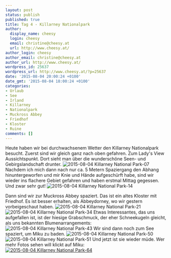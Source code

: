 ```yaml
---
layout: post
status: publish
published: true
title: Tag 4 - Killarney Nationalpark
author:
  display_name: cheesy
  login: cheesy
  email: christine@cheesy.at
  url: http://www.cheesy.at/
author_login: cheesy
author_email: christine@cheesy.at
author_url: http://www.cheesy.at/
wordpress_id: 25637
wordpress_url: http://www.cheesy.at/?p=25637
date: '2015-08-04 20:00:24 +0100'
date_gmt: '2015-08-04 18:00:24 +0100'
categories:
- Urlaub
- See
- Irland
- Killarney
- Nationalpark
- Muckross Abbey
- Friedhof
- Kloster
- Ruine
comments: []
---
```

Heute haben wir bei durchwachsenem Wetter den Killarney Nationalpark besucht. Zuerst sind wir gleich ganz nach oben gefahren. Zum Lady's View Aussichtspunkt. Dort sieht man über die wunderschöne Seen- und Gebirgslandschaft drunter.
![2015-08-04 Killarney National Park-07](http://www.cheesy.at/wp-content/uploads/2015-08-04-Killarney-National-Park-07.jpg)
Nachdem ich mich dann nach nur ca. 5 Metern Spaziergang den Abhang hinuntergeworfen und mir Knie und Hände aufgeschürft habe, sind wir wieder ins flachere Gebiet gefahren und haben erstmal Mittag gegessen. Und zwar sehr gut!
![2015-08-04 Killarney National Park-14](http://www.cheesy.at/wp-content/uploads/2015-08-04-Killarney-National-Park-14.jpg)
<!--more-->
Dann sind wir zur Muckross Abbey spaziert. Das ist ein altes Kloster mit Friedhof. Es ist besser erhalten, als Abbeydorney, wo wir gestern vorbeigeschaut haben.
![2015-08-04 Killarney National Park-21](http://www.cheesy.at/wp-content/uploads/2015-08-04-Killarney-National-Park-21.jpg)
 ![2015-08-04 Killarney National Park-34](http://www.cheesy.at/wp-content/uploads/2015-08-04-Killarney-National-Park-34.jpg)
Etwas Interessantes, das uns aufgefallen ist, ist der hiesige Grabschmuck, der eher Schneekugeln gleicht, als uns bekannten Blumenarrangements:
![2015-08-04 Killarney National Park-43](http://www.cheesy.at/wp-content/uploads/2015-08-04-Killarney-National-Park-43.jpg)
Wir sind dann noch zum See spaziert, um Miku zu baden.
![2015-08-04 Killarney National Park-50](http://www.cheesy.at/wp-content/uploads/2015-08-04-Killarney-National-Park-50.jpg)
 ![2015-08-04 Killarney National Park-51](http://www.cheesy.at/wp-content/uploads/2015-08-04-Killarney-National-Park-51.jpg)
Und jetzt ist sie wieder müde. Wer mehr Fotos sehen will klickt auf Miku:
[![2015-08-04 Killarney National Park-64](http://www.cheesy.at/wp-content/uploads/2015-08-04-Killarney-National-Park-64.jpg)](http://www.cheesy.at/fotos/urlaub/irland-kerry/killarney-national-park/)
